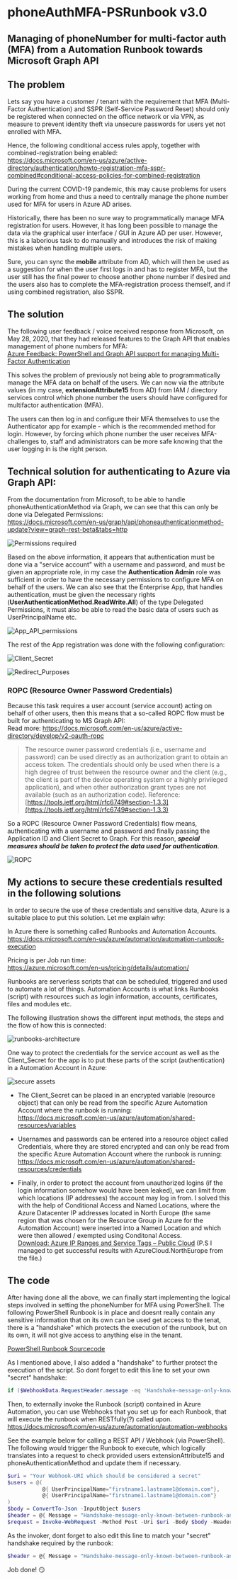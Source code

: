 # phoneAuthMFA-PSRunbook v3.0
## Managing of phoneNumber for multi-factor auth (MFA) from a Automation Runbook towards Microsoft Graph API

## The problem

Lets say you have a customer / tenant with the requirement that MFA (Multi-Factor Authentication) and SSPR (Self-Service Password Reset) should only be registered when connected on the office network or via VPN, as measure to prevent identity theft via unsecure passwords for users yet not enrolled with MFA.

Hence, the following conditional access rules apply, together with combined-registration being enabled:\
https://docs.microsoft.com/en-us/azure/active-directory/authentication/howto-registration-mfa-sspr-combined#conditional-access-policies-for-combined-registration

During the current COVID-19 pandemic, this may cause problems for users working from home and thus a need to centrally manage the phone number used for MFA for users in Azure AD arises.

Historically, there has been no sure way to programmatically manage MFA registration for users. However, it has long been possible to manage the data via the graphical user interface / GUI in Azure AD per user. However, this is a laborious task to do manually and introduces the risk of making mistakes when handling multiple users.

Sure, you can sync the **mobile** attribute from AD, which will then be used as a suggestion for when the user first logs in and has to register MFA, but the user still has the final power to choose another phone number if desired and the users also has to complete the MFA-registration process themself, and if using combined registration, also SSPR.

## The solution

The following user feedback / voice received response from Microsoft, on May 28, 2020, that they had released features to the Graph API that enables management of phone numbers for MFA:\
[Azure Feedback: PowerShell and Graph API support for managing Multi-Factor Authentication](https://feedback.azure.com/forums/169401-azure-active-directory/suggestions/20249953-powershell-and-graph-api-support-for-managing-mult)

This solves the problem of previously not being able to programmatically manage the MFA data on behalf of the users. 
We can now via the attribute values (in my case, **extensionAttribute15** from AD) from IAM / directory services control which phone number the users should have configured for multifactor authentication (MFA).

The users can then log in and configure their MFA themselves to use the Authenticator app for example - which is the recommended method for login. However, by forcing which phone number the user receives MFA-challenges to, staff and administrators can be more safe knowing that the user logging in is the right person.

## Technical solution for authenticating to Azure via Graph API:

From the documentation from Microsoft, to be able to handle phoneAuthenticationMethod via Graph, we can see that this can only be done via Delegated Permissions:\
https://docs.microsoft.com/en-us/graph/api/phoneauthenticationmethod-update?view=graph-rest-beta&tabs=http

![Permissions required](/images/api_permissions.PNG)

Based on the above information, it appears that authentication must be done via a "service account" with a username and password, and must be given an appropriate role, in my case the **Authentication Admin** role was sufficient in order to have the necessary permissions to configure MFA on behalf of the users. We can also see that the Enterprise App, that handles authentication, must be given the necessary rights (**UserAuthenticationMethod.ReadWrite.All**) of the type Delegated Permissions, it must also be able to read the basic data of users such as UserPrincipalName etc.

![App_API_permissions](/images/App_permissions.PNG)

The rest of the App registration was done with the following configuration:

![Client_Secret](/images/app_clientsecret.PNG)

![Redirect_Purposes](/images/app_redirect_purposes.PNG)

### ROPC (Resource Owner Password Credentials)
Because this task requires a user account (service account) acting on behalf of other users, then this means that a so-called ROPC flow must be built for authenticating to MS Graph API:\
Read more: https://docs.microsoft.com/en-us/azure/active-directory/develop/v2-oauth-ropc

> The resource owner password credentials (i.e., username and password)
> can be used directly as an authorization grant to obtain an access
> token.  The credentials should only be used when there is a high
> degree of trust between the resource owner and the client (e.g., the
> client is part of the device operating system or a highly privileged
> application), and when other authorization grant types are not
> available (such as an authorization code).
Reference: [https://tools.ietf.org/html/rfc6749#section-1.3.3](https://tools.ietf.org/html/rfc6749#section-1.3.3)

So a ROPC (Resource Owner Password Credentials) flow means, authenticating with a username and password and finally passing the Application ID and Client Secret to Graph. For this reason, _**special measures should be taken to protect the data used for authentication**_.

![ROPC](/images/ropc.PNG)

## My actions to secure these credentials resulted in the following solutions

In order to secure the use of these credentials and sensitive data, Azure is a suitable place to put this solution. Let me explain why:

In Azure there is something called Runbooks and Automation Accounts.\
https://docs.microsoft.com/en-us/azure/automation/automation-runbook-execution

Pricing is per Job run time:\
https://azure.microsoft.com/en-us/pricing/details/automation/

Runbooks are serverless scripts that can be scheduled, triggered and used to automate a lot of things. Automation Accounts is what links Runbooks (script) with resources such as login information, accounts, certificates, files and modules etc.

The following illustration shows the different input methods, the steps and the flow of how this is connected:

![runbooks-architecture](/images/runbooks-architecture.png)

One way to protect the credentials for the service account as well as the Client_Secret for the app is to put these parts of the script (authentication) in a Automation Account in Azure:

![secure assets](/images/secureassets.PNG)

* The Client_Secret can be placed in an encrypted variable (resource object) that can only be read from the specific Azure Automation Account where the runbook is running:\
https://docs.microsoft.com/en-us/azure/automation/shared-resources/variables

* Usernames and passwords can be entered into a resource object called Credentials, where they are stored encrypted and can only be read from the specific Azure Automation Account where the runbook is running:\
https://docs.microsoft.com/en-us/azure/automation/shared-resources/credentials

* Finally, in order to protect the account from unauthorized logins (if the login information somehow would have been leaked), we can limit from which locations (IP addresses) the account may log in from. I solved this with the help of Conditional Access and Named Locations, where the Azure Datacenter IP addresses located in North Europe (the same region that was chosen for the Resource Group in Azure for the Automation Account) were inserted into a Named Location and which were then allowed / exempted using Conditonal Access.    
[Download: Azure IP Ranges and Service Tags – Public Cloud](https://www.microsoft.com/en-us/download/details.aspx?id=56519) (P.S I managed to get successful results with AzureCloud.NorthEurope from the file.)

## The code

After having done all the above, we can finally start implementing the logical steps involved in setting the phoneNumber for MFA using PowerShell. The following PowerShell Runbook is in place and doesnt really contain any sensitive information that on its own can be used get access to the tenat, there is a "handshake" which protects the execution of the runbook, but on its own, it will not give access to anything else in the tenant.

[PowerShell Runbook Sourcecode](Runbook.ps1)

As I mentioned above, I also added a "handshake" to further protect the execution of the script. 
So dont forget to edit this line to set your own "secret" handshake:

```powershell
if ($WebhookData.RequestHeader.message -eq 'Handshake-message-only-known-between-runbook-and-invoker')
```

Then, to externally invoke the Runbook (script) contained in Azure Automation, you can use Webhooks that you set up for each Runbook, that will execute the runbook when RESTfully(?) called upon.\
https://docs.microsoft.com/en-us/azure/automation/automation-webhooks

See the example below for calling a REST API / Webhook (via PowerShell). The following would trigger the Runbook to execute, which logically translates into a request to check provided users extensionAttribute15 and phoneAuthenticationMethod and update them if necessary.

```PowerShell
$uri = "Your Webhook-URI which should be considered a secret"
$users = @(
           @{ UserPrincipalName="firstname1.lastname1@domain.com"},
           @{ UserPrincipalName="firstname1.lastname1@domain.com"}
)
$body = ConvertTo-Json -InputObject $users
$header = @{ Message = "Handshake-message-only-known-between-runbook-and-invoker" }
$request = Invoke-WebRequest -Method Post -Uri $uri -Body $body -Headers $header
```

As the invoker, dont forget to also edit this line to match your "secret" handshake required by the runbook:

```powershell
$header = @{ Message = "Handshake-message-only-known-between-runbook-and-invoker" }
```

Job done! :smirk:

